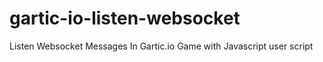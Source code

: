 # gartic-io-listen-websocket
Listen Websocket Messages In Gartic.io Game with Javascript user script
